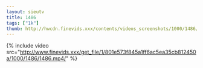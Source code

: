 ```yaml
--- 
layout: sieutv
title: 1486
tags: ["1k"]
thumb: http://hwcdn.finevids.xxx/contents/videos_screenshots/1000/1486/preview.mp4.jpg
---
```

{% include video src="http://www.finevids.xxx/get_file/1/801e573f845a1ff6ac5ea35cb812450a/1000/1486/1486.mp4/" %} 
